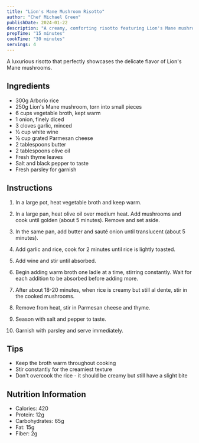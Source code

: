 ```yaml
---
title: "Lion's Mane Mushroom Risotto"
author: "Chef Michael Green"
publishDate: 2024-01-22
description: "A creamy, comforting risotto featuring Lion's Mane mushrooms and Parmesan cheese."
prepTime: "15 minutes"
cookTime: "30 minutes"
servings: 4
---
```


A luxurious risotto that perfectly showcases the delicate flavor of Lion's Mane mushrooms.

## Ingredients

- 300g Arborio rice
- 250g Lion's Mane mushroom, torn into small pieces
- 6 cups vegetable broth, kept warm
- 1 onion, finely diced
- 3 cloves garlic, minced
- ½ cup white wine
- ½ cup grated Parmesan cheese
- 2 tablespoons butter
- 2 tablespoons olive oil
- Fresh thyme leaves
- Salt and black pepper to taste
- Fresh parsley for garnish

## Instructions

1. In a large pot, heat vegetable broth and keep warm.

2. In a large pan, heat olive oil over medium heat. Add mushrooms and cook until golden (about 5 minutes). Remove and set aside.

3. In the same pan, add butter and sauté onion until translucent (about 5 minutes).

4. Add garlic and rice, cook for 2 minutes until rice is lightly toasted.

5. Add wine and stir until absorbed.

6. Begin adding warm broth one ladle at a time, stirring constantly. Wait for each addition to be absorbed before adding more.

7. After about 18-20 minutes, when rice is creamy but still al dente, stir in the cooked mushrooms.

8. Remove from heat, stir in Parmesan cheese and thyme.

9. Season with salt and pepper to taste.

10. Garnish with parsley and serve immediately.

## Tips

- Keep the broth warm throughout cooking
- Stir constantly for the creamiest texture
- Don't overcook the rice - it should be creamy but still have a slight bite

## Nutrition Information

- Calories: 420
- Protein: 12g
- Carbohydrates: 65g
- Fat: 15g
- Fiber: 2g